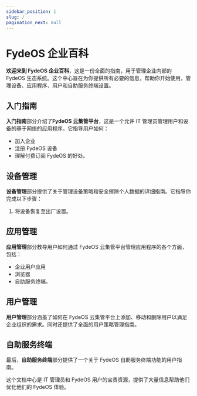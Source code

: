 ```yaml
---
sidebar_position: 1
slug: /
pagination_next: null
---
```

# FydeOS 企业百科

**欢迎来到 FydeOS 企业百科**，这是一份全面的指南，用于管理企业内部的 FydeOS 生态系统。这个中心旨在为你提供所有必要的信息，帮助你开始使用，管理设备、应用程序、用户和自助服务终端设置。

## 入门指南

**入门指南**部分介绍了**FydeOS 云集管平台**，这是一个允许 IT 管理员管理用户和设备的基于网络的应用程序。它指导用户如何：
- 加入企业
- 注册 FydeOS 设备
- 理解付费订阅 FydeOS 的好处。

## 设备管理

**设备管理**部分提供了关于管理设备策略和安全擦除个人数据的详细指南。它指导你完成以下步骤：
1. 将设备恢复至出厂设置。

## 应用管理

**应用管理**部分教导用户如何通过 FydeOS 云集管平台管理应用程序的各个方面，包括：
- 企业用户应用
- 浏览器
- 自助服务终端。

## 用户管理

**用户管理**部分涵盖了如何在 FydeOS 云集管平台上添加、移动和删除用户以满足企业组织的需求。同时还提供了全面的用户策略管理指南。

## 自助服务终端

最后，**自助服务终端**部分提供了一个关于 FydeOS 自助服务终端功能的用户指南。

这个文档中心是 IT 管理员和 FydeOS 用户的宝贵资源，提供了大量信息帮助他们优化他们的 FydeOS 体验。
